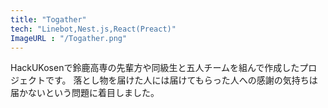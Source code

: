 ```yaml
---
title: "Togather"
tech: "Linebot,Nest.js,React(Preact)"
ImageURL : "/Togather.png"
---
```

HackUKosenで鈴鹿高専の先輩方や同級生と五人チームを組んで作成したプロジェクトです。
落とし物を届けた人には届けてもらった人への感謝の気持ちは届かないという問題に着目しました。
